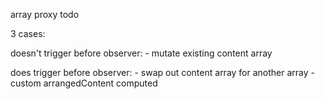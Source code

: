 array proxy todo

3 cases:

doesn't trigger before observer:
	- mutate existing content array

does trigger before observer:
	- swap out content array for another array
	- custom arrangedContent computed
